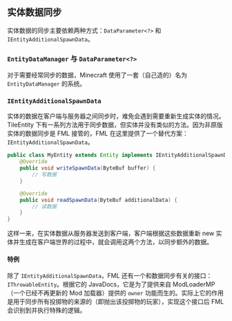 ## 实体数据同步

实体数据的同步主要依赖两种方式：`DataParameter<?>` 和 `IEntityAdditionalSpawnData`。

### `EntityDataManager` 与 `DataParameter<?>`

对于需要经常同步的数据，Minecraft 使用了一套（自己造的）名为 `EntityDataManager` 的系统。

<!-- TODO (3TUSK): 这系统到底怎么用来着？ -->

### `IEntityAdditionalSpawnData`

实体的数据在客户端与服务器之间同步时，难免会遇到需要重新生成实体的情况。  
TileEntity 下有一系列方法用于同步数据，但实体并没有类似的方法。因为非原版实体的数据同步是 FML 接管的，FML 在这里提供了一个替代方案：`IEntityAdditionalSpawnData`。

```java
public class MyEntity extends Entity implements IEntityAdditionalSpawnData {
    @Override
    public void writeSpawnData(ByteBuf buffer) {
        // 写数据
    }

    @Override
    public void readSpawnData(ByteBuf additionalData) {
        // 读数据
    }
}
```

这样一来，在实体数据从服务器发送到客户端，客户端根据这些数据重新 new 实体并生成在客户端世界的过程中，就会调用这两个方法，以同步额外的数据。

#### 特例

除了 `IEntityAdditionalSpawnData`，FML 还有一个和数据同步有关的接口：`IThrowableEntity`。根据它的 JavaDocs，它是为了提供来自 ModLoaderMP（一个已经不再更新的 Mod 加载器）提供的 `owner` 功能而生的。实际上它的作用是用于同步所有投掷物的来源的（即抛出该投掷物的玩家），实现这个接口后 FML 会识别到并执行特殊的逻辑。
